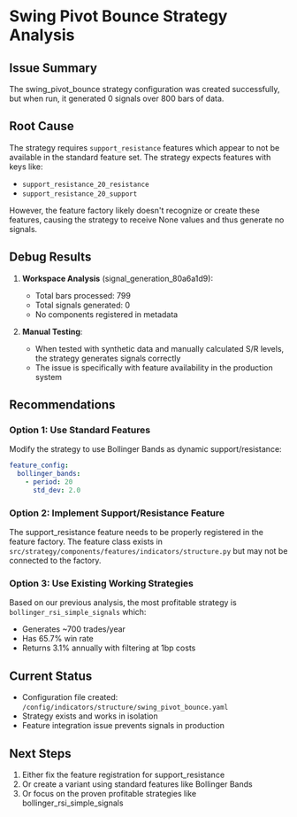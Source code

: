 # Swing Pivot Bounce Strategy Analysis

## Issue Summary
The swing_pivot_bounce strategy configuration was created successfully, but when run, it generated 0 signals over 800 bars of data.

## Root Cause
The strategy requires `support_resistance` features which appear to not be available in the standard feature set. The strategy expects features with keys like:
- `support_resistance_20_resistance` 
- `support_resistance_20_support`

However, the feature factory likely doesn't recognize or create these features, causing the strategy to receive None values and thus generate no signals.

## Debug Results
1. **Workspace Analysis** (signal_generation_80a6a1d9):
   - Total bars processed: 799
   - Total signals generated: 0
   - No components registered in metadata

2. **Manual Testing**: 
   - When tested with synthetic data and manually calculated S/R levels, the strategy generates signals correctly
   - The issue is specifically with feature availability in the production system

## Recommendations

### Option 1: Use Standard Features
Modify the strategy to use Bollinger Bands as dynamic support/resistance:
```yaml
feature_config:
  bollinger_bands:
    - period: 20
      std_dev: 2.0
```

### Option 2: Implement Support/Resistance Feature
The support_resistance feature needs to be properly registered in the feature factory. The feature class exists in `src/strategy/components/features/indicators/structure.py` but may not be connected to the factory.

### Option 3: Use Existing Working Strategies
Based on our previous analysis, the most profitable strategy is `bollinger_rsi_simple_signals` which:
- Generates ~700 trades/year
- Has 65.7% win rate
- Returns 3.1% annually with filtering at 1bp costs

## Current Status
- Configuration file created: `/config/indicators/structure/swing_pivot_bounce.yaml`
- Strategy exists and works in isolation
- Feature integration issue prevents signals in production

## Next Steps
1. Either fix the feature registration for support_resistance
2. Or create a variant using standard features like Bollinger Bands
3. Or focus on the proven profitable strategies like bollinger_rsi_simple_signals